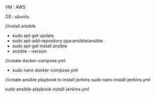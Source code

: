 VM : AWS

OS : ubuntu 

//install ansible
- sudo apt-get update
- sudo apt-add-repository ppa:ansible/ansible
- sudo apt-get install ansible
- ansible --version

//create docker-compose.yml
- sudo nano docker-compose.yml 
    
//create ansible playbook to install jenkins
sudo nano install-jenkins.yml

sudo ansible-playbook install-jenkins.yml
